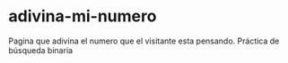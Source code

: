 # adivina-mi-numero
Pagina que adivina el numero que el visitante esta pensando. Práctica de búsqueda binaria

